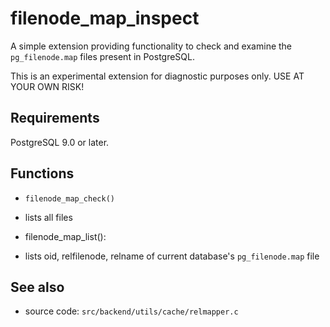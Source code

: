filenode_map_inspect
====================

A simple extension providing functionality to check and examine
the `pg_filenode.map` files present in PostgreSQL.

This is an experimental extension for diagnostic purposes only.
USE AT YOUR OWN RISK!

Requirements
------------

PostgreSQL 9.0 or later.

Functions
---------

 - `filenode_map_check()`
  - lists all files

 - filenode_map_list():
  - lists oid, relfilenode, relname of current database's `pg_filenode.map` file

See also
--------

 - source code: `src/backend/utils/cache/relmapper.c`

